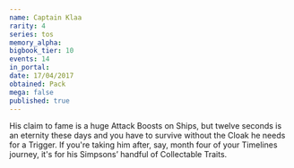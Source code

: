 ```yaml
---
name: Captain Klaa
rarity: 4
series: tos
memory_alpha:
bigbook_tier: 10
events: 14
in_portal:
date: 17/04/2017
obtained: Pack
mega: false
published: true
---
```


His claim to fame is a huge Attack Boosts on Ships, but twelve seconds is an eternity these days and you have to survive without the Cloak he needs for a Trigger. If you're taking him after, say, month four of your Timelines journey, it's for his Simpsons’ handful of Collectable Traits.

